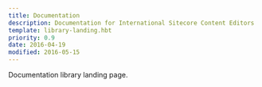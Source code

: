 ```yaml
---
title: Documentation
description: Documentation for International Sitecore Content Editors
template: library-landing.hbt
priority: 0.9
date: 2016-04-19
modified: 2016-05-15
---
```


Documentation library landing page.
